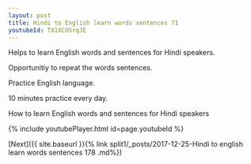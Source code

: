```yaml
---
layout: post
title: Hindi to English learn words sentences 71 
youtubeId: TX1XCO5rqJE
---
```

 
 
Helps to learn English words and sentences for Hindi speakers.

Opportunitiy to repeat the words sentences. 

Practice English language. 
 
10 minutes practice every day. 
 
How to learn English words and sentences for Hindi speakers 
 
{% include youtubePlayer.html id=page.youtubeId %}
 
 
[Next]({{ site.baseurl }}{% link  split1/_posts/2017-12-25-Hindi to english learn words sentences 178 .md%})
 
